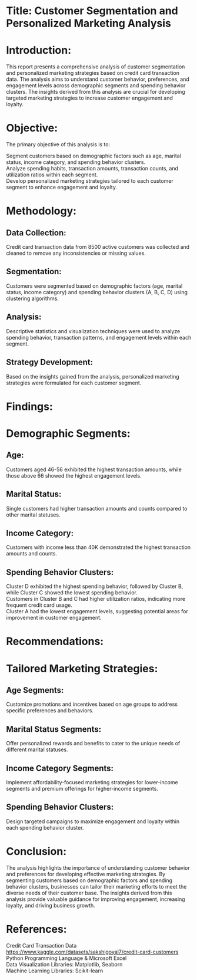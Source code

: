 # Title: Customer Segmentation and Personalized Marketing Analysis

# Introduction:
This report presents a comprehensive analysis of customer segmentation and personalized marketing strategies based on credit card transaction data. The analysis aims to understand customer behavior, preferences, and engagement levels across demographic segments and spending behavior clusters. The insights derived from this analysis are crucial for developing targeted marketing strategies to increase customer engagement and loyalty.

# Objective:
The primary objective of this analysis is to:

Segment customers based on demographic factors such as age, marital status, income category, and spending behavior clusters. \
Analyze spending habits, transaction amounts, transaction counts, and utilization ratios within each segment. \
Develop personalized marketing strategies tailored to each customer segment to enhance engagement and loyalty.

# Methodology:

## Data Collection: 
Credit card transaction data from 8500 active customers was collected and cleaned to remove any inconsistencies or missing values.
## Segmentation: 
Customers were segmented based on demographic factors (age, marital status, income category) and spending behavior clusters (A, B, C, D) using clustering algorithms.
## Analysis: 
Descriptive statistics and visualization techniques were used to analyze spending behavior, transaction patterns, and engagement levels within each segment.
## Strategy Development: 
Based on the insights gained from the analysis, personalized marketing strategies were formulated for each customer segment.

# Findings: 

# Demographic Segments:

## Age: 
Customers aged 46-56 exhibited the highest transaction amounts, while those above 66 showed the highest engagement levels.
## Marital Status: 
Single customers had higher transaction amounts and counts compared to other marital statuses.
## Income Category: 
Customers with income less than 40K demonstrated the highest transaction amounts and counts.

## Spending Behavior Clusters:

Cluster D exhibited the highest spending behavior, followed by Cluster B, while Cluster C showed the lowest spending behavior. \
Customers in Cluster B and C had higher utilization ratios, indicating more frequent credit card usage. \
Cluster A had the lowest engagement levels, suggesting potential areas for improvement in customer engagement.

# Recommendations:

# Tailored Marketing Strategies:
## Age Segments: 
Customize promotions and incentives based on age groups to address specific preferences and behaviors.
## Marital Status Segments: 
Offer personalized rewards and benefits to cater to the unique needs of different marital statuses.
## Income Category Segments: 
Implement affordability-focused marketing strategies for lower-income segments and premium offerings for higher-income segments.
## Spending Behavior Clusters:
Design targeted campaigns to maximize engagement and loyalty within each spending behavior cluster.

# Conclusion:
The analysis highlights the importance of understanding customer behavior and preferences for developing effective marketing strategies. By segmenting customers based on demographic factors and spending behavior clusters, businesses can tailor their marketing efforts to meet the diverse needs of their customer base. The insights derived from this analysis provide valuable guidance for improving engagement, increasing loyalty, and driving business growth.

# References:

Credit Card Transaction Data https://www.kaggle.com/datasets/sakshigoyal7/credit-card-customers \
Python Programming Language & Microsoft Excel \
Data Visualization Libraries: Matplotlib, Seaborn \
Machine Learning Libraries: Scikit-learn
